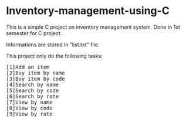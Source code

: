# Inventory-management-using-C
This is a simple C project on inventory management system. Done in 1st semester for C project.

Informations are stored in "list.txt" file.

This project only do the following tasks:
<pre>
[1]Add an item
[2]Buy item by name
[3]Buy item by code
[4]Search by name
[5]Search by code
[6]Search by rate
[7]View by name
[8]View by code
[9]View by rate
</pre>
